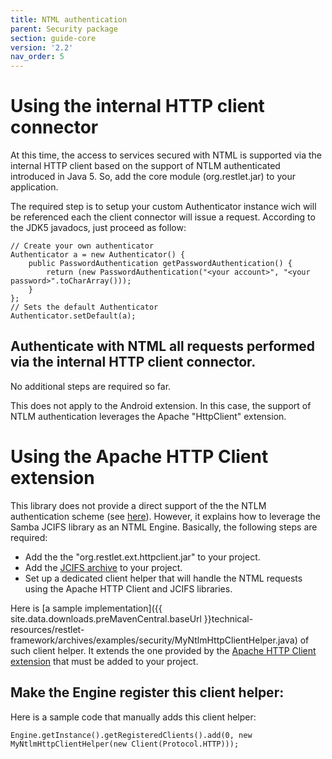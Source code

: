 ```yaml
---
title: NTML authentication
parent: Security package
section: guide-core
version: '2.2'
nav_order: 5
---
```

# Using the internal HTTP client connector

At this time, the access to services secured with NTML is supported via the internal HTTP client
based on the support of NTLM authenticated introduced in Java 5. So, add the core module (org.restlet.jar) to your
application.

The required step is to setup your custom Authenticator instance wich will be
referenced each the client connector will issue a request. According to the JDK5
javadocs, just proceed as follow:

<pre class="language-java"><code class="language-java">// Create your own authenticator
Authenticator a = new Authenticator() {
&nbsp;&nbsp;&nbsp; public PasswordAuthentication getPasswordAuthentication() {
&nbsp;&nbsp;&nbsp;&nbsp;&nbsp;&nbsp;&nbsp; return (new PasswordAuthentication("&lt;your account&gt;", "&lt;your password&gt;".toCharArray()));
&nbsp;&nbsp;&nbsp; }
};
// Sets the default Authenticator
Authenticator.setDefault(a);
</code></pre>

## Authenticate with NTML all requests performed via the internal HTTP client connector.

No additional steps are required so far.


This does not apply to the Android extension. In this case, the
support of NTLM authentication leverages the Apache "HttpClient" extension.


# Using the Apache HTTP Client extension

This library does not provide a direct support of the the NTLM authentication
scheme (see
[here](https://hc.apache.org/httpcomponents-client-ga/ntlm.html)).
However, it explains how to leverage the Samba JCIFS library as an NTML Engine.
Basically, the following steps are required:

 - Add the the "org.restlet.ext.httpclient.jar" to your project.
 - Add the [JCIFS archive](http://jcifs.samba.org/) to your project.
 - Set up a dedicated client helper that will handle the NTML requests using
the Apache HTTP Client and JCIFS libraries.

Here is [a sample implementation]({{ site.data.downloads.preMavenCentral.baseUrl }}technical-resources/restlet-framework/archives/examples/security/MyNtlmHttpClientHelper.java) of such
client helper. It extends the one provided by the [Apache HTTP Client extension](../../extensions/httpclient) that must
be added to your project.


## Make the Engine register this client helper:

Here is a sample code that manually adds this client helper:


<pre class="language-java"><code class="language-java">Engine.getInstance().getRegisteredClients().add(0, new MyNtlmHttpClientHelper(new Client(Protocol.HTTP)));
</code></pre>
